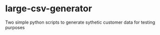 # large-csv-generator
Two simple python scripts to generate sythetic customer data for testing purposes
